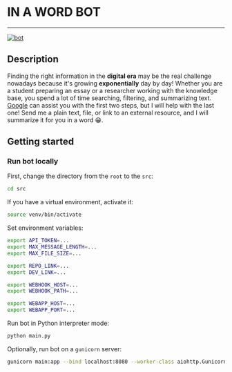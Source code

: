 # IN A WORD BOT

-------------

<a href="http://t.me/in_a_word_bot"><img src="https://img.shields.io/static/v1?label=&labelColor=505050&message=telegram%20bot&color=%230076D6&style=for-the-badge&logo=google-chrome&logoColor=%230076D6" alt="bot"/></a>

## Description

Finding the right information in the **digital era** may be the real challenge nowadays because it's growing **exponentially** day by day! Whether you are a student preparing an essay or a researcher working with the knowledge base, you spend a lot of time searching, filtering, and summarizing text. [Google](https://www.google.com/) can assist you with the first two steps, but I will help with the last one! Send me a plain text, file, or link to an external resource, and I will summarize it for you in a word :grin:.

## Getting started

### Run bot locally

First, change the directory from the `root` to the `src`:

```bash
cd src
```

If you have a virtual environment, activate it:

```bash
source venv/bin/activate
```

Set environment variables:

```bash
export API_TOKEN=...
export MAX_MESSAGE_LENGTH=...
export MAX_FILE_SIZE=...

export REPO_LINK=...
export DEV_LINK=...

export WEBHOOK_HOST=...
export WEBHOOK_PATH=...

export WEBAPP_HOST=...
export WEBAPP_PORT=...
```

Run bot in Python interpreter mode:

```bash
python main.py
```

Optionally, run bot on a `gunicorn` server:

```bash
gunicorn main:app --bind localhost:8080 --worker-class aiohttp.GunicornUVLoopWebWorker
```
